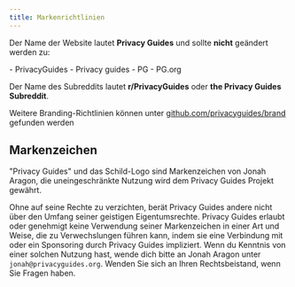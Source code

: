 ```yaml
---
title: Markenrichtlinien
---
```


Der Name der Website lautet **Privacy Guides** und sollte **nicht** geändert werden zu:

<div class="pg-red" markdown>
- PrivacyGuides
- Privacy guides
- PG
- PG.org
</div>

Der Name des Subreddits lautet **r/PrivacyGuides** oder **the Privacy Guides Subreddit**.

Weitere Branding-Richtlinien können unter [github.com/privacyguides/brand](https://github.com/privacyguides/brand) gefunden werden

## Markenzeichen

"Privacy Guides" und das Schild-Logo sind Markenzeichen von Jonah Aragon, die uneingeschränkte Nutzung wird dem Privacy Guides Projekt gewährt.

Ohne auf seine Rechte zu verzichten, berät Privacy Guides andere nicht über den Umfang seiner geistigen Eigentumsrechte. Privacy Guides erlaubt oder genehmigt keine Verwendung seiner Markenzeichen in einer Art und Weise, die zu Verwechslungen führen kann, indem sie eine Verbindung mit oder ein Sponsoring durch Privacy Guides impliziert. Wenn du Kenntnis von einer solchen Nutzung hast, wende dich bitte an Jonah Aragon unter `jonah@privacyguides.org`. Wenden Sie sich an Ihren Rechtsbeistand, wenn Sie Fragen haben.
